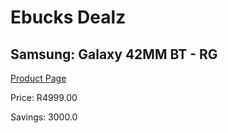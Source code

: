 
# Ebucks Dealz
## Samsung: Galaxy 42MM BT - RG
[Product Page](https://www.ebucks.com/web/shop/productSelected.do?prodId=671317762&catId=842821695)

Price: R4999.00

Savings: 3000.0


	
